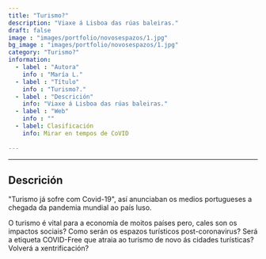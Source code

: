 ```yaml
---
title: "Turismo?"
description: "Viaxe á Lisboa das rúas baleiras."
draft: false
image : "images/portfolio/novosespazos/1.jpg"
bg_image : "images/portfolio/novosespazos/1.jpg"
category: "Turismo?"
information:
  - label : "Autora"
    info : "María L."
  - label : "Título"
    info : "Turismo?."
  - label : "Descrición"
    info: "Viaxe á Lisboa das rúas baleiras."
  - label : "Web"
    info : "" 
  - label: Clasificación
    info: Mirar en tempos de CoVID
    
---
```


---
## Descrición

"Turismo já sofre com Covid-19", así anunciaban os medios portugueses a chegada da pandemia mundial ao país luso.

O turismo é vital para a economía de moitos países pero, cales son os impactos sociais? Como serán os espazos turísticos post-coronavirus? Será a etiqueta COVID-Free que atraia ao turismo de novo ás cidades turísticas? Volverá a xentrificación?